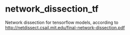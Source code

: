 # network_dissection_tf
Network dissection for tensorflow models, according to http://netdissect.csail.mit.edu/final-network-dissection.pdf
